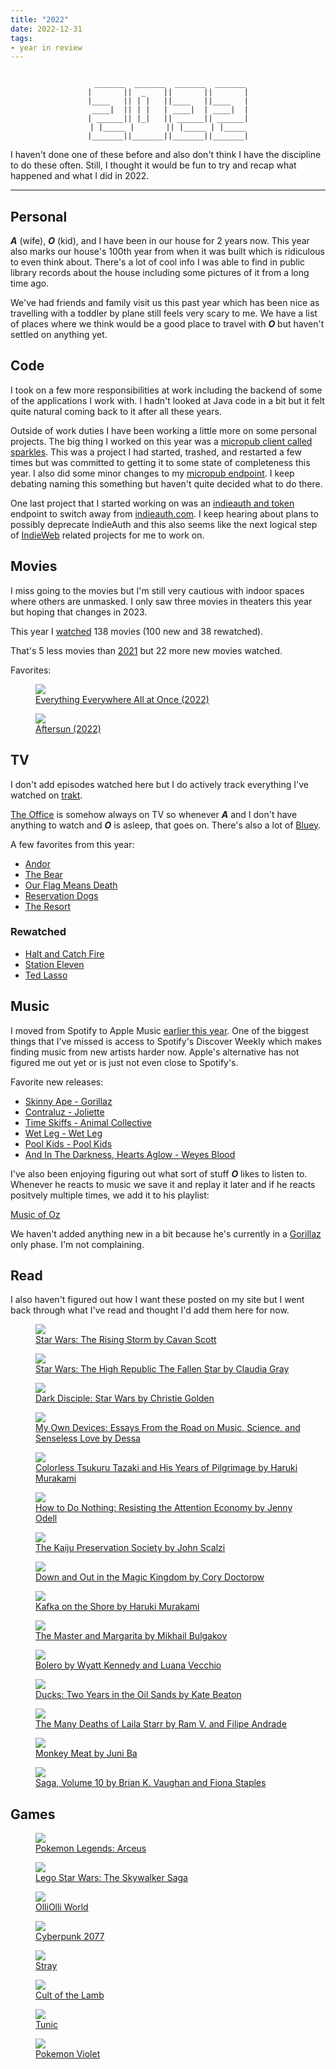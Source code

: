```yaml
---
title: "2022"
date: 2022-12-31
tags:
- year in review
---
```


<pre style="text-align: center"><code>
 _______  _______  _______  _______
|       ||  _    ||       ||       |
|____   || | |   ||____   ||____   |
 ____|  || | |   | ____|  | ____|  |
| ______|| |_|   || ______|| ______|
| |_____ |       || |_____ | |_____
|_______||_______||_______||_______|
</code></pre>

I haven't done one of these before and also don't think I have the discipline to do these often. Still, I thought it would be fun to try and recap what happened and what I did in 2022.

---

## Personal

***A*** (wife), ***O*** (kid), and I have been in our house for 2 years now. This year also marks our house's 100th year from when it was built which is ridiculous to even think about. There's a lot of cool info I was able to find in public library records about the house including some pictures of it from a long time ago.

We've had friends and family visit us this past year which has been nice as travelling with a toddler by plane still feels very scary to me. We have a list of places where we think would be a good place to travel with ***O*** but haven't settled on anything yet.

## Code

I took on a few more responsibilities at work including the backend of some of the applications I work with. I hadn't looked at Java code in a bit but it felt quite natural coming back to it after all these years.

Outside of work duties I have been working a little more on some personal projects. The big thing I worked on this year was a [micropub client called sparkles](https://sparkles.sploot.com). This was a project I had started, trashed, and restarted a few times but was committed to getting it to some state of completeness this year. I also did some minor changes to my [micropub endpoint](https://github.com/benjifs/micropub). I keep debating naming this something but haven't quite decided what to do there.

One last project that I started working on was an [indieauth and token](https://indieauth.net) endpoint to switch away from [indieauth.com](https://indieauth.com). I keep hearing about plans to possibly deprecate IndieAuth and this also seems like the next logical step of [IndieWeb](https://indieweb.org) related projects for me to work on.

## Movies

I miss going to the movies but I'm still very cautious with indoor spaces where others are unmasked. I only saw three movies in theaters this year but hoping that changes in 2023.

This year I [watched](/watched) 138 movies (100 new and 38 rewatched).

That's 5 less movies than [2021](https://letterboxd.com/benji/films/diary/for/2021/) but 22 more new movies watched.

Favorites:

<div class="posters sm">
	<a class="poster" href="/watched/1667088000-everything-everywhere-all-at-once-2022">
		<figure>
			<img src="https://a.ltrbxd.com/resized/film-poster/4/7/4/4/7/4/474474-everything-everywhere-all-at-once-0-600-0-900-crop.jpg?v=281f1a041e" />
			<figcaption>Everything Everywhere All at Once (2022)</figcaption>
		</figure>
	</a><!--
	--><a class="poster" href="/watched/1666569600-aftersun-2022">
		<figure>
			<img src="https://a.ltrbxd.com/resized/film-poster/8/6/8/5/5/8/868558-aftersun-0-600-0-900-crop.jpg?v=5ce2118fca" />
			<figcaption>Aftersun (2022)</figcaption>
		</figure>
	</a>
</div>

## TV

I don't add episodes watched here but I do actively track everything I've watched on [trakt](https://trakt.tv/users/benji).

[The Office](https://imdb.com/title/tt0386676/) is somehow always on TV so whenever ***A*** and I don't have anything to watch and ***O*** is asleep, that goes on. There's also a lot of [Bluey](https://imdb.com/title/tt7678620/).

A few favorites from this year:

* [Andor](https://imdb.com/title/tt9253284/)
* [The Bear](https://imdb.com/title/tt14452776/)
* [Our Flag Means Death](https://imdb.com/title/tt11000902/)
* [Reservation Dogs](https://imdb.com/title/tt13623580/)
* [The Resort](https://imdb.com/title/tt11897688/)

### Rewatched
* [Halt and Catch Fire](https://imdb.com/title/tt2543312/)
* [Station Eleven](https://imdb.com/title/tt10574236/)
* [Ted Lasso](https://imdb.com/title/tt10986410/)

## Music

I moved from Spotify to Apple Music [earlier this year](/articles/i-want-to-leave-spotify). One of the biggest things that I've missed is access to Spotify's Discover Weekly which makes finding music from new artists harder now. Apple's alternative has not figured me out yet or is just not even close to Spotify's.

Favorite new releases:
* [Skinny Ape - Gorillaz](https://youtu.be/iFaKhtlBU7A)
* [Contraluz - Joliette](https://joliette.bandcamp.com/track/contraluz)
* [Time Skiffs - Animal Collective](https://anmlcollectve.bandcamp.com/album/time-skiffs)
* [Wet Leg - Wet Leg](https://wetleg.bandcamp.com/album/wet-leg)
* [Pool Kids - Pool Kids](https://poolkidsband.bandcamp.com/album/pool-kids)
* [And In The Darkness, Hearts Aglow - Weyes Blood](https://weyesblood.bandcamp.com/album/and-in-the-darkness-hearts-aglow)

I've also been enjoying figuring out what sort of stuff ***O*** likes to listen to. Whenever he reacts to music we save it and replay it later and if he reacts positvely multiple times, we add it to his playlist:

[Music of Oz](https://music.apple.com/us/playlist/music-of-oz/pl.u-V9D7mEkiB8YL1Lg)

We haven't added anything new in a bit because he's currently in a [Gorillaz](https://gorillaz.com) only phase. I'm not complaining.

## Read

I also haven't figured out how I want these posted on my site but I went back through what I've read and thought I'd add them here for now.

<div class="posters sm">
	<a class="poster" href="https://goodreads.com/book/show/55644027-the-rising-storm">
		<figure>
			<img src="https://images-na.ssl-images-amazon.com/images/S/compressed.photo.goodreads.com/books/1607094743i/55644027.jpg" />
			<figcaption>Star Wars: The Rising Storm by Cavan Scott</figcaption>
		</figure>
	</a><!--
	--><a class="poster" href="https://www.goodreads.com/book/show/58640884-the-fallen-star">
		<figure>
			<img src="https://images-na.ssl-images-amazon.com/images/S/compressed.photo.goodreads.com/books/1632343524i/58640884.jpg" />
			<figcaption>Star Wars: The High Republic The Fallen Star by Claudia Gray</figcaption>
		</figure>
	</a><!--
	--><a class="poster" href="https://goodreads.com/book/show/23277298-dark-disciple">
		<figure>
			<img src="https://images-na.ssl-images-amazon.com/images/S/compressed.photo.goodreads.com/books/1419965425i/23277298.jpg" />
			<figcaption>Dark Disciple: Star Wars by Christie Golden</figcaption>
		</figure>
	</a><!--
	--><a class="poster" href="https://goodreads.com/book/show/38526745-my-own-devices">
		<figure>
			<img src="https://images-na.ssl-images-amazon.com/images/S/compressed.photo.goodreads.com/books/1523517025i/38526745.jpg" />
			<figcaption>My Own Devices: Essays From the Road on Music, Science, and Senseless Love by Dessa</figcaption>
		</figure>
	</a><!--
	--><a class="poster" href="https://goodreads.com/book/show/41022133-colorless-tsukuru-tazaki-and-his-years-of-pilgrimage">
		<figure>
			<img src="https://images-na.ssl-images-amazon.com/images/S/compressed.photo.goodreads.com/books/1533141634i/41022133.jpg" />
			<figcaption>Colorless Tsukuru Tazaki and His Years of Pilgrimage by Haruki Murakami</figcaption>
		</figure>
	</a><!--
	--><a class="poster" href="https://goodreads.com/book/show/42771901-how-to-do-nothing">
		<figure>
			<img src="https://images-na.ssl-images-amazon.com/images/S/compressed.photo.goodreads.com/books/1550724373i/42771901.jpg" />
			<figcaption>How to Do Nothing: Resisting the Attention Economy by Jenny Odell</figcaption>
		</figure>
	</a><!--
	--><a class="poster" href="https://goodreads.com/book/show/57693406-the-kaiju-preservation-society">
		<figure>
			<img src="https://images-na.ssl-images-amazon.com/images/S/compressed.photo.goodreads.com/books/1624897234i/57693406.jpg" />
			<figcaption>The Kaiju Preservation Society by John Scalzi</figcaption>
		</figure>
	</a><!--
	--><a class="poster" href="https://goodreads.com/book/show/29587.Down_and_Out_in_the_Magic_Kingdom">
		<figure>
			<img src="https://images-na.ssl-images-amazon.com/images/S/compressed.photo.goodreads.com/books/1441470326i/29587.jpg" />
			<figcaption>Down and Out in the Magic Kingdom by Cory Doctorow</figcaption>
		</figure>
	</a><!--
	--><a class="poster" href="https://goodreads.com/book/show/4929.Kafka_on_the_Shore">
		<figure>
			<img src="https://images-na.ssl-images-amazon.com/images/S/compressed.photo.goodreads.com/books/1429638085i/4929.jpg" />
			<figcaption>Kafka on the Shore by Haruki Murakami</figcaption>
		</figure>
	</a><!--
	--><a class="poster" href="https://goodreads.com/book/show/117833.The_Master_and_Margarita">
		<figure>
			<img src="https://images-na.ssl-images-amazon.com/images/S/compressed.photo.goodreads.com/books/1327867963i/117833.jpg" />
			<figcaption>The Master and Margarita by Mikhail Bulgakov</figcaption>
		</figure>
	</a>
	<!-- -->
	<a class="poster" href="https://goodreads.com/book/show/61089776-bolero">
		<figure>
			<img src="https://images-na.ssl-images-amazon.com/images/S/compressed.photo.goodreads.com/books/1652958388i/61089776.jpg" />
			<figcaption>Bolero by Wyatt Kennedy and Luana Vecchio</figcaption>
		</figure>
	</a><!--
	--><a class="poster" href="https://www.goodreads.com/book/show/59069071-ducks">
		<figure>
			<img src="https://images-na.ssl-images-amazon.com/images/S/compressed.photo.goodreads.com/books/1642101898i/59069071.jpg" />
			<figcaption>Ducks: Two Years in the Oil Sands by Kate Beaton</figcaption>
		</figure>
	</a><!--
	--><a class="poster" href="https://www.goodreads.com/book/show/58673883-the-many-deaths-of-laila-starr">
		<figure>
			<img src="https://images-na.ssl-images-amazon.com/images/S/compressed.photo.goodreads.com/books/1628430031i/58673883.jpg" />
			<figcaption>The Many Deaths of Laila Starr by Ram V. and Filipe Andrade</figcaption>
		</figure>
	</a><!--
	--><a class="poster" href="https://www.goodreads.com/book/show/61319559-monkey-meat">
		<figure>
			<img src="https://images-na.ssl-images-amazon.com/images/S/compressed.photo.goodreads.com/books/1655665809i/61319559.jpg" />
			<figcaption>Monkey Meat by Juni Ba</figcaption>
		</figure>
	</a><!--
	--><a class="poster" href="https://www.goodreads.com/book/show/29237224-saga-volume-10">
		<figure>
			<img src="https://images-na.ssl-images-amazon.com/images/S/compressed.photo.goodreads.com/books/1648551390i/29237224.jpg" />
			<figcaption>Saga, Volume 10 by Brian K. Vaughan and Fiona Staples</figcaption>
		</figure>
	</a>
</div>

## Games

<div class="posters sm">
	<a class="poster" href="https://legends.pokemon.com/en-us/">
		<figure>
			<img src="https://assets-prd.ignimgs.com/2021/11/04/pokmon-legends-arceus-button-fomn-1636006738698.jpg" />
			<figcaption>Pokemon Legends: Arceus</figcaption>
		</figure>
	</a><!--
	--><a class="poster" href="https://www.starwars.com/lego-star-wars-the-skywalker-saga">
		<figure>
			<img src="https://assets-prd.ignimgs.com/2022/03/31/skywalkersaga-1648748035384.jpg" />
			<figcaption>Lego Star Wars: The Skywalker Saga</figcaption>
		</figure>
	</a><!--
	--><a class="poster" href="https://olliolliworld.live/">
		<figure>
			<img src="https://assets-prd.ignimgs.com/2021/04/20/olliolli-world-button-1618880801138.jpg" />
			<figcaption>OlliOlli World</figcaption>
		</figure>
	</a><!--
	--><a class="poster" href="https://www.cyberpunk.net/us/en/">
		<figure>
			<img src="https://assets-prd.ignimgs.com/2020/07/16/cyberpunk-2077-button-fin-1594877291453.jpg" />
			<figcaption>Cyberpunk 2077</figcaption>
		</figure>
	</a><!--
	--><a class="poster" href="https://stray.game/">
		<figure>
			<img src="https://assets-prd.ignimgs.com/2022/06/04/stray-button-fin-1654302178065.jpg" />
			<figcaption>Stray</figcaption>
		</figure>
	</a><!--
	--><a class="poster" href="https://cult-of-the-lamb.com/">
		<figure>
			<img src="https://assets-prd.ignimgs.com/2021/08/26/cult-of-the-lamb-button-01-1630015892261.jpg" />
			<figcaption>Cult of the Lamb</figcaption>
		</figure>
	</a><!--
	--><a class="poster" href="https://tunicgame.com/">
		<figure>
			<img src="https://assets-prd.ignimgs.com/2021/12/08/tunic-button-fin-1639003786256.jpg" />
			<figcaption>Tunic</figcaption>
		</figure>
	</a><!--
	--><a class="poster" href="https://scarletviolet.pokemon.com/en-us/">
		<figure>
			<img src="https://assets-prd.ignimgs.com/2022/08/03/pokemon-violet-1659542326365.jpg" />
			<figcaption>Pokemon Violet</figcaption>
		</figure>
	</a>
</div>
